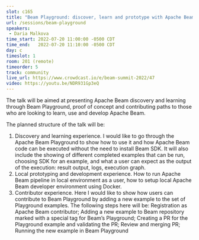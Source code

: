 ```yaml
---
slot: c165
title: "Beam Playground: discover, learn and prototype with Apache Beam"
url: /sessions/beam-playground
speakers:
 - Daria Malkova
time_start: 2022-07-20 11:00:00 -0500 CDT
time_end:   2022-07-20 11:10:00 -0500 CDT
day: c
timeslot: 1
room: 201 (remote)
timeorder: 5
track: community
live_url: https://www.crowdcast.io/e/beam-summit-2022/47
video: https://youtu.be/NDR931Gp3eQ
---
```


The talk will be aimed at presenting Apache Beam discovery and learning through Beam Playground, proof of concept and contributing paths to those who are looking to learn, use and develop Apache Beam.
 
 The planned structure of the talk will be:
 1. Discovery and learning experience. I would like to go through the Apache Beam Playground to show how to use it and how Apache Beam code can be executed without the need to install Beam SDK. It will also include the showing of different completed examples that can be run, choosing SDK for an example, and what a user can expect as the output of the execution: result output, logs, execution graph. 
 2. Local prototyping and development experience. How to run Apache Beam pipeline in local environment as a user, how to setup local Apache Beam developer environment using Docker. 
 3. Contributor experience. Here I would like to show how users can contribute to Beam Playground by adding a new example to the set of Playground examples. The following steps here will be: Registration as Apache Beam contributor; Adding a new example to Beam repository marked with a special tag for Beam’s Playground; Creating a PR for the Playground example and validating the PR; Review and merging PR; Running the new example in Beam Playground